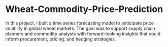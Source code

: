 # Wheat-Commodity-Price-Prediction

In this project, I built a time series forecasting model to anticipate price volatility in global wheat markets. The goal was to support supply chain planners and commodity analysts with forward-looking insights that could inform procurement, pricing, and hedging strategies.
